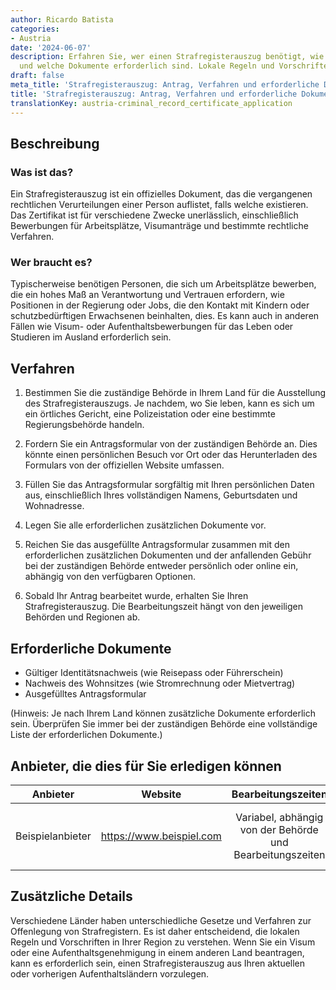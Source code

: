 ```yaml
---
author: Ricardo Batista
categories:
- Austria
date: '2024-06-07'
description: Erfahren Sie, wer einen Strafregisterauszug benötigt, wie man ihn beantragt
  und welche Dokumente erforderlich sind. Lokale Regeln und Vorschriften beachten.
draft: false
meta_title: 'Strafregisterauszug: Antrag, Verfahren und erforderliche Dokumente'
title: 'Strafregisterauszug: Antrag, Verfahren und erforderliche Dokumente'
translationKey: austria-criminal_record_certificate_application
---
```



## Beschreibung
### Was ist das?
Ein Strafregisterauszug ist ein offizielles Dokument, das die vergangenen rechtlichen Verurteilungen einer Person auflistet, falls welche existieren. Das Zertifikat ist für verschiedene Zwecke unerlässlich, einschließlich Bewerbungen für Arbeitsplätze, Visumanträge und bestimmte rechtliche Verfahren.

### Wer braucht es?
Typischerweise benötigen Personen, die sich um Arbeitsplätze bewerben, die ein hohes Maß an Verantwortung und Vertrauen erfordern, wie Positionen in der Regierung oder Jobs, die den Kontakt mit Kindern oder schutzbedürftigen Erwachsenen beinhalten, dies. Es kann auch in anderen Fällen wie Visum- oder Aufenthaltsbewerbungen für das Leben oder Studieren im Ausland erforderlich sein.

## Verfahren
1. Bestimmen Sie die zuständige Behörde in Ihrem Land für die Ausstellung des Strafregisterauszugs. Je nachdem, wo Sie leben, kann es sich um ein örtliches Gericht, eine Polizeistation oder eine bestimmte Regierungsbehörde handeln.

2. Fordern Sie ein Antragsformular von der zuständigen Behörde an. Dies könnte einen persönlichen Besuch vor Ort oder das Herunterladen des Formulars von der offiziellen Website umfassen.

3. Füllen Sie das Antragsformular sorgfältig mit Ihren persönlichen Daten aus, einschließlich Ihres vollständigen Namens, Geburtsdaten und Wohnadresse.

4. Legen Sie alle erforderlichen zusätzlichen Dokumente vor.

5. Reichen Sie das ausgefüllte Antragsformular zusammen mit den erforderlichen zusätzlichen Dokumenten und der anfallenden Gebühr bei der zuständigen Behörde entweder persönlich oder online ein, abhängig von den verfügbaren Optionen.

6. Sobald Ihr Antrag bearbeitet wurde, erhalten Sie Ihren Strafregisterauszug. Die Bearbeitungszeit hängt von den jeweiligen Behörden und Regionen ab.

## Erforderliche Dokumente
- Gültiger Identitätsnachweis (wie Reisepass oder Führerschein)
- Nachweis des Wohnsitzes (wie Stromrechnung oder Mietvertrag)
- Ausgefülltes Antragsformular

(Hinweis: Je nach Ihrem Land können zusätzliche Dokumente erforderlich sein. Überprüfen Sie immer bei der zuständigen Behörde eine vollständige Liste der erforderlichen Dokumente.)

## Anbieter, die dies für Sie erledigen können

| Anbieter        |     Website     |     Bearbeitungszeiten    |       Kosten      |
| --------------- | --------------- |  :-------------: | :-------------: |
| Beispielanbieter      |  https://www.beispiel.com       |      Variabel, abhängig von der Behörde und Bearbeitungszeiten      |        Variiert je nach Zuständigkeit und Bearbeitung       |

## Zusätzliche Details
Verschiedene Länder haben unterschiedliche Gesetze und Verfahren zur Offenlegung von Strafregistern. Es ist daher entscheidend, die lokalen Regeln und Vorschriften in Ihrer Region zu verstehen. Wenn Sie ein Visum oder eine Aufenthaltsgenehmigung in einem anderen Land beantragen, kann es erforderlich sein, einen Strafregisterauszug aus Ihren aktuellen oder vorherigen Aufenthaltsländern vorzulegen.